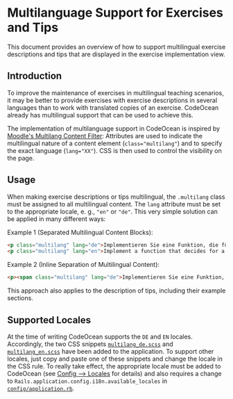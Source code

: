 # Multilanguage Support for Exercises and Tips

This document provides an overview of how to support multilingual exercise descriptions and tips that are displayed in the exercise implementation view.

## Introduction

To improve the maintenance of exercises in multilingual teaching scenarios, it may be better to provide exercises with exercise descriptions in several languages than to work with translated copies of an exercise. CodeOcean already has multilingual support that can be used to achieve this. 

The implementation of multilanguage support in CodeOcean is inspired by [Moodle's Multilang Content Filter](https://docs.moodle.org/405/en/Multi-language_content_filter): Attributes are used to indicate the multilingual nature of a content element (`class="multilang"`) and to specify the exact language (`lang="XX"`). CSS is then used to control the visibility on the page.

## Usage

When making exercise descriptions or tips multilingual, the `.multilang` class must be assigned to all multilingual content. The `lang` attribute must be set to the appropriate locale, e. g., `"en"` or `"de"`. This very simple solution can be applied in many different ways:

Example 1 (Separated Multilingual Content Blocks):

```html
<p class="multilang" lang="de">Implementieren Sie eine Funktion, die für einen gegebenen Parameter entscheidet, ob er gerade oder ungerade ist.</p>
<p class="multilang" lang="en">Implement a function that decides for a given parameter whether it is even or odd.</p>
```

Example 2 (Inline Separation of Multilingual Content):

```html
<p><span class="multilang" lang="de">Implementieren Sie eine Funktion, die für einen gegebenen Parameter entscheidet, ob er gerade oder ungerade ist.</span><span class="multilang" lang="en">Implement a function that decides for a given parameter whether it is even or odd.</span></p>
```

This approach also applies to the description of tips, including their example sections.

## Supported Locales

At the time of writing CodeOcean supports the `DE` and `EN` locales. Accordingly, the two CSS snippets [`multilang_de.scss`](../app/javascript/multilang_de.scss) and [`multilang_en.scss`](../app/javascript/multilang_en.scss) have been added to the application. To support other locales, just copy and paste one of these snippets and change the locale in the CSS rule. To really take effect, the appropriate locale must be added to CodeOcean (see [Config --> Locales](../config/locales/) for details) and also requires a change to `Rails.application.config.i18n.available_locales` in [`config/application.rb`](../config/application.rb).
